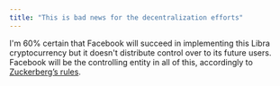```yaml
---
title: "This is bad news for the decentralization efforts"
---
```


I'm 60% certain that Facebook will succeed in implementing this Libra cryptocurrency 
but it doesn't distribute control over to its future users. Facebook will be the controlling entity in all of this, accordingly to 
[Zuckerberg’s rules](https://digitallyliterate.net/facebooks-cryptocurrency-will-reportedly-be-announced-this-month/).
